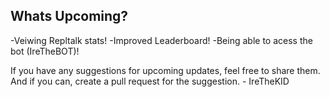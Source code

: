 ## Whats Upcoming?
-Veiwing Repltalk stats!
-Improved Leaderboard!
-Being able to acess the bot (IreTheBOT)!



If you have any suggestions for upcoming updates, feel free to share them. And if you can, create a pull request for the suggestion. -
IreTheKID
